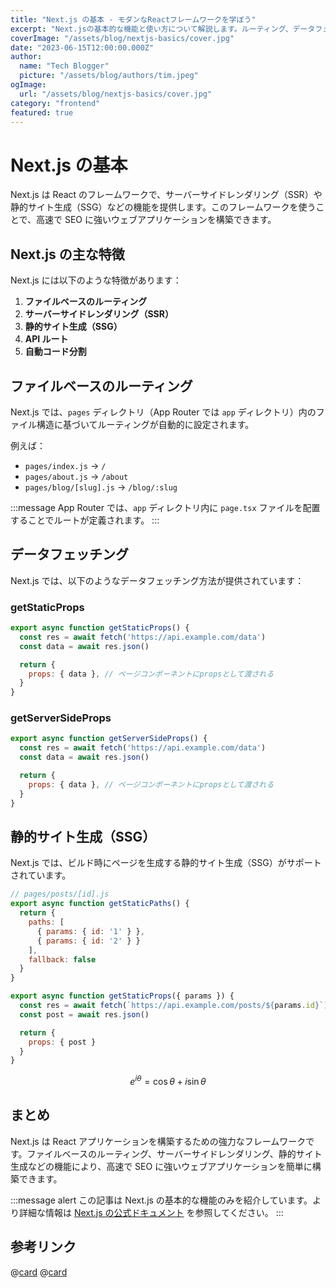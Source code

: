 ```yaml
---
title: "Next.js の基本 - モダンなReactフレームワークを学ぼう"
excerpt: "Next.jsの基本的な機能と使い方について解説します。ルーティング、データフェッチング、静的生成などの概念を理解しましょう。"
coverImage: "/assets/blog/nextjs-basics/cover.jpg"
date: "2023-06-15T12:00:00.000Z"
author:
  name: "Tech Blogger"
  picture: "/assets/blog/authors/tim.jpeg"
ogImage:
  url: "/assets/blog/nextjs-basics/cover.jpg"
category: "frontend"
featured: true
---
```


# Next.js の基本

Next.js は React のフレームワークで、サーバーサイドレンダリング（SSR）や静的サイト生成（SSG）などの機能を提供します。このフレームワークを使うことで、高速で SEO に強いウェブアプリケーションを構築できます。

## Next.js の主な特徴

Next.js には以下のような特徴があります：

1. **ファイルベースのルーティング**
2. **サーバーサイドレンダリング（SSR）**
3. **静的サイト生成（SSG）**
4. **API ルート**
5. **自動コード分割**

## ファイルベースのルーティング

Next.js では、`pages` ディレクトリ（App Router では `app` ディレクトリ）内のファイル構造に基づいてルーティングが自動的に設定されます。

例えば：

- `pages/index.js` → `/`
- `pages/about.js` → `/about`
- `pages/blog/[slug].js` → `/blog/:slug`

:::message
App Router では、`app` ディレクトリ内に `page.tsx` ファイルを配置することでルートが定義されます。
:::

## データフェッチング

Next.js では、以下のようなデータフェッチング方法が提供されています：

### getStaticProps

```js
export async function getStaticProps() {
  const res = await fetch('https://api.example.com/data')
  const data = await res.json()

  return {
    props: { data }, // ページコンポーネントにpropsとして渡される
  }
}
```

### getServerSideProps

```js
export async function getServerSideProps() {
  const res = await fetch('https://api.example.com/data')
  const data = await res.json()

  return {
    props: { data }, // ページコンポーネントにpropsとして渡される
  }
}
```

## 静的サイト生成（SSG）

Next.js では、ビルド時にページを生成する静的サイト生成（SSG）がサポートされています。

```js
// pages/posts/[id].js
export async function getStaticPaths() {
  return {
    paths: [
      { params: { id: '1' } },
      { params: { id: '2' } }
    ],
    fallback: false
  }
}

export async function getStaticProps({ params }) {
  const res = await fetch(`https://api.example.com/posts/${params.id}`)
  const post = await res.json()

  return {
    props: { post }
  }
}
```

$$
e^{i\theta} = \cos\theta + i\sin\theta
$$


## まとめ

Next.js は React アプリケーションを構築するための強力なフレームワークです。ファイルベースのルーティング、サーバーサイドレンダリング、静的サイト生成などの機能により、高速で SEO に強いウェブアプリケーションを簡単に構築できます。

:::message alert
この記事は Next.js の基本的な機能のみを紹介しています。より詳細な情報は [Next.js の公式ドキュメント](https://nextjs.org/docs) を参照してください。
:::

## 参考リンク

@[card](https://nextjs.org/)
@[card](https://github.com/vercel/next.js)
